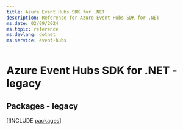 ```yaml
---
title: Azure Event Hubs SDK for .NET
description: Reference for Azure Event Hubs SDK for .NET
ms.date: 02/09/2024
ms.topic: reference
ms.devlang: dotnet
ms.service: event-hubs
---
```

# Azure Event Hubs SDK for .NET - legacy
## Packages - legacy
[!INCLUDE [packages](event-hubs-index.md)]